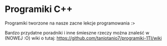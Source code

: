 # Programiki C++

Programiki tworzone na nasze zacne lekcje programowania :>

Bardzo przydatne poradniki i inne śmieszne rzeczy można znaleść w (NOWEJ :O) wiki o tutaj: https://github.com/taniotanio7/programiki-1TI/wiki

